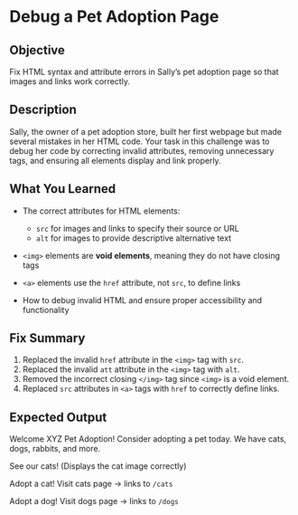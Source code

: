 # Debug a Pet Adoption Page

## Objective

Fix HTML syntax and attribute errors in Sally’s pet adoption page so that images and links work correctly.

## Description

Sally, the owner of a pet adoption store, built her first webpage but made several mistakes in her HTML code.
Your task in this challenge was to debug her code by correcting invalid attributes, removing unnecessary tags, and ensuring all elements display and link properly.

## What You Learned

* The correct attributes for HTML elements:

  * `src` for images and links to specify their source or URL
  * `alt` for images to provide descriptive alternative text
* `<img>` elements are **void elements**, meaning they do not have closing tags
* `<a>` elements use the `href` attribute, not `src`, to define links
* How to debug invalid HTML and ensure proper accessibility and functionality

## Fix Summary

1. Replaced the invalid `href` attribute in the `<img>` tag with `src`.
2. Replaced the invalid `att` attribute in the `<img>` tag with `alt`.
3. Removed the incorrect closing `</img>` tag since `<img>` is a void element.
4. Replaced `src` attributes in `<a>` tags with `href` to correctly define links.

## Expected Output

Welcome XYZ Pet Adoption!
Consider adopting a pet today. We have cats, dogs, rabbits, and more.

See our cats!
(Displays the cat image correctly)

Adopt a cat!
Visit cats page → links to `/cats`

Adopt a dog!
Visit dogs page → links to `/dogs`

